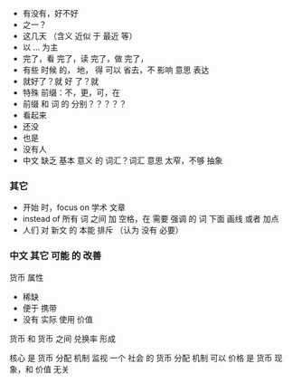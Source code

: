 - 有没有，好不好
- 之一？
- 这几天 （含义 近似 于 最近 等）
- 以 ... 为主
- 完了，看 完了，读 完了，做 完了， 
- 有些 时候 的， 地， 得 可以 省去，不 影响 意思 表达
- 就好了？就 好 了？就
- 特殊 前缀：不，更，可，在
- 前缀 和 词 的 分别？？？？？
- 看起来
- 还没
- 也是
- 没有人
- 中文 缺乏 基本 意义 的 词汇？词汇 意思 太窄，不够 抽象

### 其它
- 开始 时，focus on 学术 文章
- instead of 所有 词 之间 加 空格，在 需要 强调 的 词 下面 画线 或者 加点
- 人们 对 新文 的 本能 排斥 （认为 没有 必要）

### 中文 其它 可能 的 改善


货币 属性
- 稀缺
- 便于 携带
- 没有 实际 使用 价值

货币 和 货币 之间 兑换率 形成

核心 是 货币 分配 机制
监视 一个 社会 的 货币 分配 机制 可以 
价格 是 货币 现象，和 价值 无关
